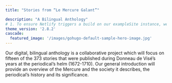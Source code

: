```yaml
---
title: "Stories from “Le Mercure Galant”"

description: "A Bilingual Anthology"
# 1. To ensure Netlify triggers a build on our exampleSite instance, we need to change a file in the exampleSite directory.
theme_version: '2.8.2'
cascade:
  featured_image: '/images/gohugo-default-sample-hero-image.jpg'
---
```

Our digital, bilingual anthology is a collaborative project which will focus on fifteen of the 373 stories that were published during Donneau de Visé’s years at the periodical’s helm (1672-1710). Our general introduction will provide an overview of the Mercure and the society it describes, the periodical’s history and its significance.